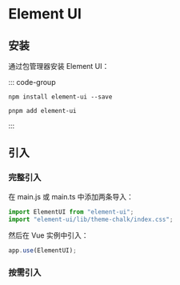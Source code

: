 # Element UI

## 安装

通过包管理器安装 Element UI：

::: code-group

```npm
npm install element-ui --save
```

```pnpm
pnpm add element-ui
```

:::

## 引入

### 完整引入

在 main.js 或 main.ts 中添加两条导入：

```javascript
import ElementUI from "element-ui";
import "element-ui/lib/theme-chalk/index.css";
```

然后在 Vue 实例中引入：

```javascript
app.use(ElementUI);
```

### 按需引入
